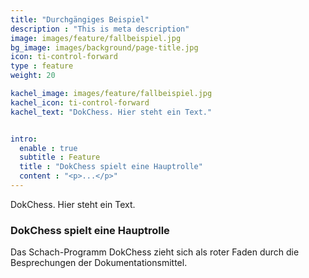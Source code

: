 ```yaml
---
title: "Durchgängiges Beispiel"
description : "This is meta description"
image: images/feature/fallbeispiel.jpg
bg_image: images/background/page-title.jpg
icon: ti-control-forward
type : feature
weight: 20

kachel_image: images/feature/fallbeispiel.jpg
kachel_icon: ti-control-forward
kachel_text: "DokChess. Hier steht ein Text."


intro:
  enable : true
  subtitle : Feature
  title : "DokChess spielt eine Hauptrolle"
  content : "<p>...</p>"
---
```


DokChess. Hier steht ein Text.

### DokChess spielt eine Hauptrolle

Das Schach-Programm DokChess zieht sich als roter Faden durch die Besprechungen der Dokumentationsmittel.
